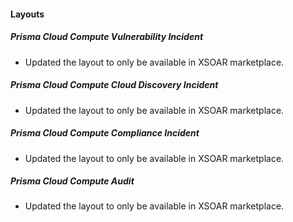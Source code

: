 
#### Layouts
##### Prisma Cloud Compute Vulnerability Incident
- Updated the layout to only be available in XSOAR marketplace.
##### Prisma Cloud Compute Cloud Discovery Incident
- Updated the layout to only be available in XSOAR marketplace.
##### Prisma Cloud Compute Compliance Incident
- Updated the layout to only be available in XSOAR marketplace.
##### Prisma Cloud Compute Audit
- Updated the layout to only be available in XSOAR marketplace.
